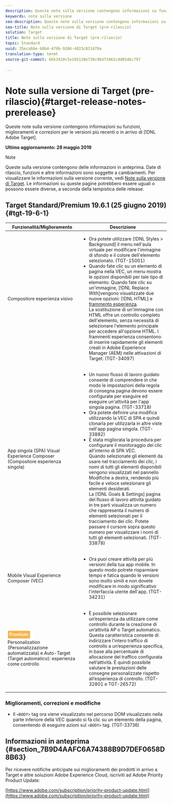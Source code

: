```yaml
---
description: Queste note sulla versione contengono informazioni su funzioni, miglioramenti, correzioni di problemi e problemi noti per le versioni più recenti o in arrivo di Target.
keywords: note sulla versione
seo-description: Queste note sulla versione contengono informazioni su funzioni, miglioramenti, correzioni di problemi e problemi noti per le versioni più recenti o in arrivo di Adobe Target
seo-title: Note sulla versione di Target (pre-rilascio)
solution: Target
title: Note sulla versione di Target (pre-rilascio)
topic: Standard
uuid: 35ecabbe-b8b4-479b-9266-4823c831d79a
translation-type: tm+mt
source-git-commit: 6653410c5e105120e739c984f3462c4d054bc797

---
```



# Note sulla versione di Target (pre-rilascio){#target-release-notes-prerelease}

Queste note sulla versione contengono informazioni su funzioni, miglioramenti e correzioni per le versioni più recenti o in arrivo di [!DNL Adobe Target].

**Ultimo aggiornamento: 28 maggio 2019**

>[!NOTE]
>
>Queste sulla versione contengono delle informazioni in anteprima. Date di rilascio, funzioni e altre informazioni sono soggette a cambiamenti. Per visualizzare le informazioni sulla versione corrente, vedi [Note sulla versione di Target](release-notes.md). Le informazioni su queste pagine potrebbero essere uguali o possono essere diverse, a seconda della tempistica delle release.

## Target Standard/Premium 19.6.1 (25 giugno 2019) {#tgt-19-6-1}

| Funzionalità/Miglioramento | Descrizione |
| --- | --- |
| Compositore esperienza visivo | <ul><li>Ora potete utilizzare [!DNL Styles > Background] il menu nell&#39;aula virtuale per modificare l&#39;immagine di sfondo e il colore dell&#39;elemento selezionato. (TGT-15001)</li><li>Quando fate clic su un elemento di pagina nella VEC, un menu mostra le opzioni disponibili per tale tipo di elemento. Quando fate clic su un&#39;immagine, [!DNL Replace With]vengono visualizzate due nuove opzioni: [!DNL HTML] e [frammento esperienza](/help/c-experiences/c-manage-content/aem-experience-fragments.md).<br> La sostituzione di un&#39;immagine con HTML offre un controllo completo dell&#39;elemento, senza necessità di selezionare l&#39;elemento principale per accedere all&#39;opzione HTML. I frammenti esperienza consentono di inserire rapidamente gli elementi creati in Adobe Experience Manager (AEM) nelle attivazioni di Target. (TGT-34097)</li></ul> |
| App singola (SPA) Visual Experience Composer (Compositore esperienza singola) | <ul><li>Un nuovo flusso di lavoro guidato consente di comprendere in che modo le impostazioni della regola di consegna pagina devono essere configurate per eseguire ed eseguire un&#39;attività per l&#39;app singola pagina. (TGT-33718)</li><li>Ora potete definire una modifica utilizzando la VEC di SPA e quindi clonarla per utilizzarla in altre viste nell&#39;app pagina singola. (TGT-33882)</li><li>È stata migliorata la procedura per configurare il monitoraggio dei clic all&#39;interno di SPA VEC.<br>Quando selezionate gli elementi da usare nel tracciamento dei clic, i nomi di tutti gli elementi disponibili vengono visualizzati nel pannello Modifiche a destra, rendendo più facile e veloce selezionare gli elementi desiderati.<br>La [!DNL Goals & Settings] pagina del flusso di lavoro attività guidato in tre parti visualizza un numero che rappresenta il numero di elementi selezionati per il tracciamento dei clic. Potete passare il cursore sopra questo numero per visualizzare i nomi di tutti gli elementi selezionati. (TGT-33878) </li></ul> |
| Mobile Visual Experience Composer (VEC) | <ul><li>Ora puoi creare attività per più versioni della tua app mobile. In questo modo potrete risparmiare tempo e fatica quando le versioni sono molto simili e non dovete modificare in modo significativo l&#39;interfaccia utente dell&#39;app. (TGT-34231)</li></ul> |
| ![Attività Premium badgeautomated](/help/assets/premium.png)<br>Personalization (Personalizzazione automatizzata) e Auto-Target (Target automatico): esperienza come controllo | <ul><li>È possibile selezionare un’esperienza da utilizzare come controllo durante la creazione di un’attività AP o Target automatico. Questa caratteristica consente di indirizzare l’intero traffico di controllo a un’esperienza specifica, in base alla percentuale di allocazione del traffico configurata nell’attività. È quindi possibile valutare le prestazioni delle consegne personalizzate rispetto all’esperienza di controllo. (TGT-32801 e TGT-26572)</li></ul> |

### Miglioramenti, correzioni e modifiche

* Il `<BODY>` tag ora viene visualizzato nel percorso DOM visualizzato nella parte inferiore della VEC quando si fa clic su un elemento della pagina, consentendo di eseguire azioni sul `<BODY>` tag. (TGT-33736)

## Informazioni in anteprima {#section_7B9D4AAFC6A74388B9D7DEF0658D8B63}

Per ricevere notifiche anticipate sui miglioramenti dei prodotti in arrivo a Target e altre soluzioni Adobe Experience Cloud, iscriviti ad Adobe Priority Product Update:

[https://www.adobe.com/subscription/priority-product-update.html](https://www.adobe.com/subscription/priority-product-update.html)
